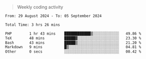 > Weekly coding activity
<!--START_SECTION:waka-->

```txt
From: 29 August 2024 - To: 05 September 2024

Total Time: 3 hrs 26 mins

PHP        1 hr 43 mins    ████████████▒░░░░░░░░░░░░   49.86 %
TeX        48 mins         █████▓░░░░░░░░░░░░░░░░░░░   23.30 %
Bash       43 mins         █████▒░░░░░░░░░░░░░░░░░░░   21.20 %
Markdown   9 mins          █▒░░░░░░░░░░░░░░░░░░░░░░░   04.81 %
Other      0 secs          ░░░░░░░░░░░░░░░░░░░░░░░░░   00.42 %
```

<!--END_SECTION:waka-->
